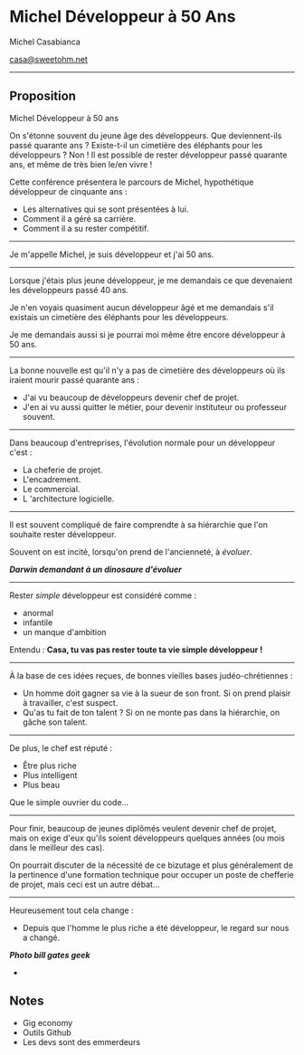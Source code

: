 Michel Développeur à 50 Ans
===========================

Michel Casabianca

casa@sweetohm.net

---
Proposition
-----------

Michel Développeur à 50 ans

On s'étonne souvent du jeune âge des développeurs. Que deviennent-ils passé quarante ans ? Existe-t-il un cimetière des éléphants pour les développeurs ? Non ! Il est possible de rester développeur passé quarante ans, et même de très bien le/en vivre !

Cette conférence présentera le parcours de Michel, hypothétique développeur de cinquante ans :

- Les alternatives qui se sont présentées à lui.
- Comment il a géré sa carrière.
- Comment il a su rester compétitif.

---
Je m'appelle Michel, je suis développeur et j'ai 50 ans.

---
Lorsque j'étais plus jeune développeur, je me demandais ce que devenaient les développeurs passé 40 ans.

Je n'en voyais quasiment aucun développeur âgé et me demandais s'il existais un cimetière des éléphants pour les développeurs.

Je me demandais aussi si je pourrai moi même être encore développeur à 50 ans.

---
La bonne nouvelle est qu'il n'y a pas de cimetière des développeurs où ils iraient mourir passé quarante ans :

- J'ai vu beaucoup de développeurs devenir chef de projet. 
- J'en ai vu aussi quitter le métier, pour devenir instituteur ou professeur souvent.

---
Dans beaucoup d'entreprises, l'évolution normale pour un développeur c'est :

- La cheferie de projet.
- L'encadrement.
- Le commercial.
- L 'architecture logicielle.

---
Il est souvent compliqué de faire comprendte à sa hiérarchie que l'on souhaite rester développeur.

Souvent on est incité, lorsqu'on prend de l'ancienneté, à *évoluer*.

***Darwin demandant à un dinosaure d'évoluer***

---
Rester *simple* développeur est considéré comme :

- anormal
- infantile
- un manque d'ambition

Entendu : **Casa, tu vas pas rester toute ta vie simple développeur !**

---
À la base de ces idées reçues, de bonnes vieilles bases judéo-chrétiennes :

- Un homme doit gagner sa vie à la sueur de son front. Si on prend plaisir à travailler, c'est suspect.
- Qu'as tu fait de ton talent ? Si on ne monte pas dans la hiérarchie, on gâche son talent.

---
De plus, le chef est réputé :

- Être plus riche
- Plus intelligent
- Plus beau

Que le simple ouvrier du code...

---
Pour finir, beaucoup de jeunes diplômés veulent devenir chef de projet, mais on exige d'eux qu'ils soient développeurs quelques années (ou mois dans le meilleur des cas).

On pourrait discuter de la nécessité de ce bizutage et plus généralement de la pertinence d'une formation technique pour occuper un poste de chefferie de projet, mais ceci est un autre débat...

---
Heureusement tout cela change :

- Depuis que l'homme le plus riche a été développeur, le regard sur nous a changé.

***Photo bill gates geek***

- 



Notes
-----

- Gig economy
- Outils Github
- Les devs sont des emmerdeurs







